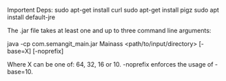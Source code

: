 Importent Deps:
sudo apt-get install curl
sudo apt-get install pigz
sudo apt install default-jre

The .jar file takes at least one and up to three command line arguments:

java -cp com.semangit_main.jar Mainass <path/to/input/directory> [-base=X] [-noprefix]

Where X can be one of: 64, 32, 16 or 10. -noprefix enforces the usage of -base=10.
